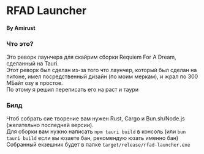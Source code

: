 # RFAD Launcher
#### By Amirust

### Что это?
Это реворк лаунчера для скайрим сборки Requiem For A Dream, сделанный на Tauri.<br>
Этот реворк был сделан из-за того что лаунчер, который был сделан на питоне, имел посредственный дизайн (по моим меркам), и жрал по 300 МБайт озу в простое.<br>
По этому я решил переписать его на раст и таури

### Билд

Чтоб собрать сие творение вам нужен Rust, Cargo и Bun.sh/Node.js (желательно последней версии).<br>
Для сборки вам нужно написать `npm tauri build` в консоль (или `bun tauri build` если вы юзаете бан, рекомендую юзать именно бан) <br>
Собранный екзешник будет в папке `target/release/rfad-launcher.exe`<br>
